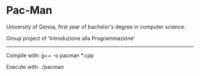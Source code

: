 # Pac-Man
University of Genoa, first year of bachelor's degree in computer science.

Group project of 'Introduzione alla Programmazione'

---

Compile with: g++ -o pacman \*.cpp

Execute with: ./pacman
